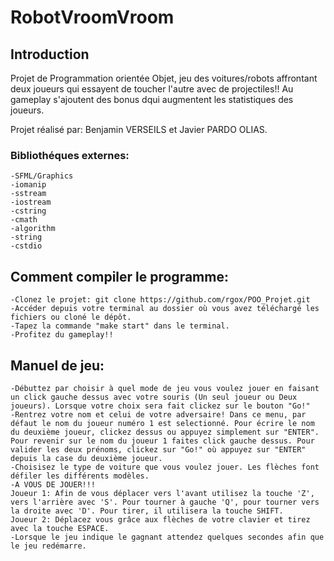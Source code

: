 # RobotVroomVroom
## Introduction
Projet de Programmation orientée Objet, jeu des voitures/robots affrontant deux joueurs qui essayent de toucher l'autre avec de projectiles!!
Au gameplay s'ajoutent des bonus dqui augmentent les statistiques des joueurs.

Projet réalisé par: Benjamin VERSEILS et Javier PARDO OLIAS.

### Bibliothéques externes: 
	-SFML/Graphics
	-iomanip 
	-sstream 
	-iostream
	-cstring
	-cmath
	-algorithm
	-string
	-cstdio

## Comment compiler le programme:	
	-Clonez le projet: git clone https://github.com/rgox/POO_Projet.git
	-Accéder depuis votre terminal au dossier où vous avez téléchargé les fichiers ou cloné le dépôt.
	-Tapez la commande "make start" dans le terminal.
	-Profitez du gameplay!!

## Manuel de jeu:
	-Débuttez par choisir à quel mode de jeu vous voulez jouer en faisant un click gauche dessus avec votre souris (Un seul joueur ou Deux joueurs). Lorsque votre choix sera fait clickez sur le bouton "Go!"
	-Rentrez votre nom et celui de votre adversaire! Dans ce menu, par défaut le nom du joueur numéro 1 est selectionné. Pour écrire le nom du deuxième joueur, clickez dessus ou appuyez simplement sur "ENTER". Pour revenir sur le nom du joueur 1 faites click gauche dessus. Pour valider les deux prénoms, clickez sur "Go!" où appuyez sur "ENTER" depuis la case du deuxième joueur.
	-Choisisez le type de voiture que vous voulez jouer. Les flèches font défiler les différents modèles.
	-A VOUS DE JOUER!!!
	Joueur 1: Afin de vous déplacer vers l'avant utilisez la touche 'Z', vers l'arrière avec 'S'. Pour tourner à gauche 'Q', pour tourner vers la droite avec 'D'. Pour tirer, il utilisera la touche SHIFT.
	Joueur 2: Déplacez vous grâce aux flèches de votre clavier et tirez avec la touche ESPACE.
	-Lorsque le jeu indique le gagnant attendez quelques secondes afin que le jeu redémarre.